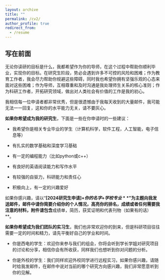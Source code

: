 ```yaml
---
layout: archive
title: ""
permalink: /cv2/
author_profile: true
redirect_from:
  - /resume
---
```


## 写在前面

无论你读研的目标是什么，我都希望作为你的导师，在这个过程中帮助你顺利毕业，实现你的目标。在研究生阶段，势必会遇到许多不可控的风险和困难；作为教育工作者，我会尽力帮助你规避这些障碍，同时我也希望你拥有坚强乐观的心态来面对这些困难；作为导师，互相尊重和及时沟通是我处理师生关系的核心准则；作为科研工作者，开拓研究领域，做出对人类社会有价值的工作是我的初心。

我相信每一位申请者都非常优秀，但是很遗憾由于我每天收到的大量邮件，我可能无法一一回复，这和你的水平能力无关，请不要灰心。


**如果你希望成为我的研究生**，下面是一些在你申请时的一些建议：

- 我希望你是相关专业毕业的学生（计算机科学，软件工程，人工智能，电子信息等）

- 有扎实的数学基础和深度学习基础

- 有一定的编程能力（比如python或c++）

- 有良好的英语阅读能力和写作水平

- 有较强的自驱力，科研能力和责任心

- 积极向上，有一定的兴趣爱好

如果你感兴趣，请以“**[2024研究生申请]+$你的名字$+$学校专业**$”为主题向我发送邮件，邮件中请你简要介绍你的个人情况，高亮你的排名，成绩或者任何需要我注意的材料，附件请包含**成绩单，简历，获奖证明和代表刊物（如果有的话）**。


**如果你希望成为我们团队的实习生**，我们也非常欢迎你的到来，但是科研项目往往需要一定的时间和精力，请先平衡好自己的学业和时间。

- 你是西电的学生：欢迎你来参与我们的组会，你将会听到学长学姐对研究项目的讨论和分享，相信你会有所收获，同样我们也想听到你对问题的分析。

- 你是外校的学生：我们同样欢迎外校同学进行远程实习，如果你感兴趣，请随时给我发邮件，在邮件中说对当前的哪个研究方向感兴趣，我们非常愿意听到你的见解。

